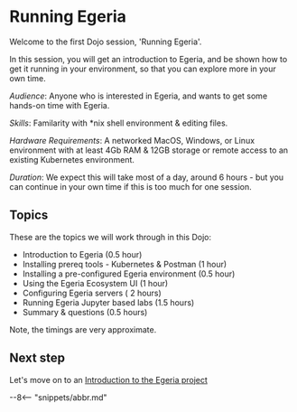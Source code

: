 <!-- SPDX-License-Identifier: CC-BY-4.0 -->
<!-- Copyright Contributors to the ODPi Egeria project 2022. -->

# Running Egeria

Welcome to the first Dojo session, 'Running Egeria'.

In this session, you will get an introduction to Egeria, and be shown how to 
get it running in your environment, so that you can explore more in your own time.

*Audience*: Anyone who is interested in Egeria, and wants to get some hands-on time with Egeria.

*Skills*: Familarity with *nix shell environment & editing files.

*Hardware Requirements*: A networked MacOS, Windows, or Linux environment with at least 4Gb RAM & 12GB storage or remote access to an existing Kubernetes environment.

*Duration*: We expect this will take most of a day, around 6 hours - but you can continue in your own time if this is too much for one session.

## Topics

These are the topics we will work through in this Dojo:

  - Introduction to Egeria (0.5 hour)
  - Installing prereq tools - Kubernetes & Postman (1 hour)
  - Installing a pre-configured Egeria environment (0.5 hour)
  - Using the Egeria Ecosystem UI (1 hour)
  - Configuring Egeria servers ( 2 hours)
  - Running Egeria Jupyter based labs (1.5 hours)
  - Summary & questions (0.5 hours)

Note, the timings are very approximate. 

## Next step

Let's move on to an [Introduction to the Egeria project](/egeria-docs/education/egeria-dojo/running-egeria/egeria-introduction)


--8<-- "snippets/abbr.md"
